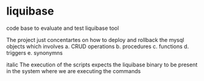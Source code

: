 # liquibase
code base to evaluate and test  liquibase tool

The project just concentartes on how to deploy and rollback the mysql objects which involves
a. CRUD operations
b. procedures
c. functions
d. triggers
e. synonymns

italic The execution of the scripts expects the liquibase binary to be present in the system where we are executing the commands
